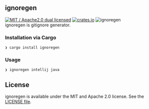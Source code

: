 ## ignoregen
[![MIT / Apache2.0 dual licensed](https://img.shields.io/badge/dual%20license-MIT%20/%20Apache%202.0-blue.svg)](./license-mit.md)
[![crates.io](https://img.shields.io/crates/v/ignoregen.svg)](https://crates.io/crates/ignoregen)
![ignoregen](https://img.shields.io/badge/Rust-ignoregen-4183c4.svg)  
ignoregen is gitignore generator.

### Installation via Cargo
```
❯ cargo install ignoregen
```

### Usage
```
❯ ignoregen intellij java
```

## License
ignoregen is available under the MIT and Apache 2.0 license. See the [LICENSE file](https://github.com/atsushi130/IgnoreGen/blob/master/license-mit).
